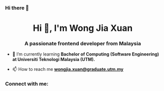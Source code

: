### Hi there 👋

<h1 align="center">Hi 👋, I'm Wong Jia Xuan</h1>
<h3 align="center">A passionate frontend developer from Malaysia</h3>

- 🌱 I’m currently learning **Bachelor of Computing (Software Engineering) at Universiti Teknologi Malaysia (UTM).**

- 📫 How to reach me **wongjia.xuan@graduate.utm.my**

<h3 align="left">Connect with me:</h3>
<p align="left">
</p>

